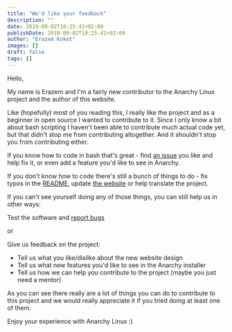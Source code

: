 ```yaml
---
title: "We'd like your feedback"
description: ""
date: 2019-09-02T10:25:41+02:00
publishDate: 2019-09-02T10:25:41+02:00
author: "Erazem Kokot"
images: []
draft: false
tags: []
---
```


Hello,

My name is Erazem and I'm a fairly new contributor to the Anarchy Linux project and the author of this website.

Like (hopefully) most of you reading this, I really like the project and as a beginner
in open source I wanted to contribute to it.
Since I only know a bit about bash scripting I haven't been able to contribute much
actual code yet, but that didn't stop me from contributing altogether.
And it shouldn't stop you from contributing either.

If you know how to code in bash that's great - find [an issue](https://github.com/deadhead420/anarchy-linux/issues)
you like and help fix it, or even add a feature you'd like to see in Anarchy.

If you don't know how to code there's still a bunch of things to do - fix typos in the [README](https://github.com/deadhead420/anarchy-linux/blob/master/README.md),
update [the website](https://github.com/deadhead420/anarchy-linux/tree/website-source) or help translate the project.

If you can't see yourself doing any of those things, you can still help us in other ways:

Test the software and [report bugs](https://github.com/deadhead420/anarchy-linux/issues)

or

Give us feedback on the project:

* Tell us what you like/dislike about the new website design
* Tell us what new features you'd like to see in the Anarchy installer
* Tell us how we can help you contribute to the project (maybe you just need a mentor)

As you can see there really are a lot of things you can do to contribute to this project
and we would really appreciate it if you tried doing at least one of them.

Enjoy your experience with Anarchy Linux :)
